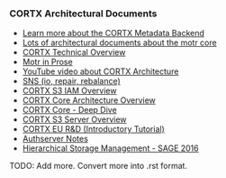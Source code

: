 ### CORTX Architectural Documents

* [Learn more about the CORTX Metadata Backend](/doc/be/BE_TheMetadataBackend.md)
* [Lots of architectural documents about the motr core](https://github.com/Seagate/cortx-motr/blob/main/doc/motr-design-doc-list.rst)
* <a href="https://github.com/Seagate/cortx/blob/main/doc/PDFs/CORTX_Technical_Overview.pdf">CORTX Technical Overview</a>
* [Motr in Prose](https://github.com/Seagate/cortx-motr/blob/main/doc/motr-in-prose.md)
* [YouTube video about CORTX Architecture](https://www.youtube.com/watch?v=oyBYayT7qhc&list=PLOLUar3XSz2P_4MxY4z0ut9-dMGDnpFPp&index=2)
* [SNS (io, repair, rebalance)](/doc/be/sns-io-repair-rebalance.md)
* [CORTX S3 IAM Overview](/doc/be/CORTX_S3_IAM_Overview.rst)
* [CORTX Core Architecture Overview](https://github.com/Seagate/cortx-motr/blob/main/doc/CORTX_MOTR_ARCHITECTURE.rst)
* [CORTX Core - Deep Dive](/doc/be/CORTXS3IAMDD.rst)
* [CORTX S3 Server Overview](/doc/be/CORTX-S3OVERVIEW.rst)
* [CORTX EU R&D (Introductory Tutorial)](/doc/be/CORTX_TUTORIAL.rst)
* [Authserver Notes](/doc/be/authserver_notes.rst)
* [Hierarchical Storage Management - SAGE 2016](/doc/PDFs/2016_February_SAGE_WP3_HSM_for_SAGE_Concept_and_Architecture_v1_for_open_use_compressed.pdf)


TODO: Add more.  Convert more into .rst format.
